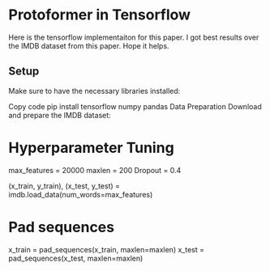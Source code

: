 # Protoformer in Tensorflow

Here is the tensorflow implementaiton for this paper. I got best results over the IMDB dataset from this paper. Hope it helps.


## Setup
Make sure to have the necessary libraries installed:

Copy code
pip install tensorflow numpy pandas
Data Preparation
Download and prepare the IMDB dataset:
# Hyperparameter Tuning
max_features = 20000
maxlen = 200
Dropout = 0.4

(x_train, y_train), (x_test, y_test) = imdb.load_data(num_words=max_features)

# Pad sequences
x_train = pad_sequences(x_train, maxlen=maxlen)
x_test = pad_sequences(x_test, maxlen=maxlen)
